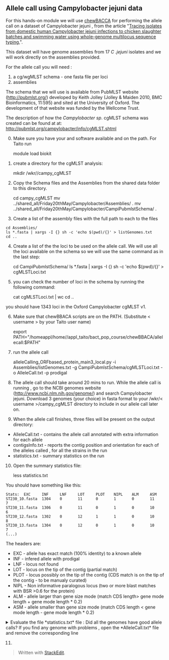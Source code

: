 
## Allele call using Campylobacter jejuni data ##

For this hands-on module we will use [chewBACCA](https://github.com/mickaelsilva/chewBBACA) for performing the allele call on a dataset of Campylobacter jejuni , from the article 
"[Tracing isolates from domestic human Campylobacter jejuni infections to chicken slaughter batches and swimming water using whole-genome multilocus sequence typing.](http://www.ncbi.nlm.nih.gov/pubmed/27041390)".

This dataset will have genome assemblies from 17 *C .jejuni* isolates and we will work directly on the assemblies provided.

For the allele call you will need : 
1) a cg/wgMLST schema - one fasta file per loci
2) assemblies 

The schema that we will use is available from PubMLST website (http://pubmlst.org/) developed by Keith Jolley (Jolley & Maiden 2010, BMC Bioinformatics, 11:595) and sited at the University of Oxford. The development of that website was funded by the Wellcome Trust.

The description of how the  *Campylobacter sp*. cgMLST schema was created can be found at at: http://pubmlst.org/campylobacter/info/cgMLST.shtml

0) Make sure you have your and software  available and on the path. For Taito run

    module load biokit

1) create a directory for the cgMLST analysis:

    mkdir /wkr/<username>/campy_cgMLST

 2) Copy the Schema files and the Assemblies from the shared data folder to this directory. 
		
    cd campy_cgMLST
    mv ../shared_all/Friday20thMay/Campylobacter/Assemblies/ .
    mv ../shared_all/Friday20thMay/Campylobacter/CampiPubmlstSchema/ .
  
  3) Create a list of the assembly files with the full path to each to the files

	cd Assemblies/
	ls *.fasta | xargs -I {} sh -c 'echo $(pwd)/{}' > listGenomes.txt
	cd ..
	
4) Create a list of the the loci to be used on the allele call. We will use all the loci available on the schema so we will use the same command as in the last step:

	cd CampiPubmlstSchema/
	ls *.fasta | xargs -I {} sh -c 'echo $(pwd)/{}' > cgMLSTLoci.txt

5) you can check the number of loci in the schema by running the following command:
	
	cat cgMLSTLoci.txt | wc
	cd ..
	 
you should have 1343 loci in the Oxford Campylobacter cgMLST v1.

6) Make sure that chewBBACA scripts are on the PATH. (Substitute < username > by your Taito user name)

    export PATH="/homeappl/home/<username>/appl_taito/bact_pop_course/chewBBACA/allelecall:$PATH"

7) run the allele call

     alleleCalling_ORFbased_protein_main3_local.py -i Assemblies/listGenomes.txt -g CampiPubmlstSchema/cgMLSTLoci.txt -o AlleleCall.txt -p prodigal

8) The allele call should take around 20 mins to run. While the allele call is running , go to the NCBI genomes website (http://www.ncbi.nlm.nih.gov/genome/) and search Campylobacter jejuni. Download 3 genomes (your choice) in fasta format to your  /wkr/< username >/campy_cgMLST directory to include in our allele call later on.

9) When the allele call finishes, three files will be present on the output directory:    

 - AlleleCall.txt  - contains the allele call annotated with extra information for each allele 
 - contigsInfo.txt - reports the contig position and orientation for each of the alleles  called , for all the strains in the run
 - statistics.txt - summary statistics on the run

10) Open the  summary statistics file:

    less statistics.txt
 
 You should have something like this:
 

    Stats:  EXC     INF     LNF     LOT     PLOT    NIPL    ALM     ASM
	ST230_10.fasta  1304    0       11      0       1       0       11      7
	ST230_11.fasta  1306    0       11      0       1       0       10      6
	ST230_12.fasta  1302    0       12      1       1       0       10      8
	ST230_13.fasta  1304    0       12      0       1       0       10      7
	(...)


The headers are:

 - EXC - allele has exact match (100% identity) to a known allele
 - INF - infered allele with prodigal
 - LNF - locus not found
 - LOT - locus on the tip of the contig (partial match)
 - PLOT - locus possibly on the tip of the contig (CDS match is on the tip of the contig - to be manualy curated) 
 - NIPL - Non informative paralogous locus (two or more blast matches with BSR >0.6 for the protein)
 - ALM - allele larger than gene size mode (match CDS length> gene mode length + gene mode length * 0.2)
 - ASM - allele smaller than gene size mode (match CDS length < gene mode length - gene mode length * 0.2)
 
<details> <summary>Evaluate the file *statistics.txt* file : Did all the genomes have good allele calls?  If you find any genome with problems , open the *AlleleCall.txt* file and remove the corresponding line </summary>
   A: The ST230_9.fasta has 1332 locus not found (LNF). Check the file size for this genome to see if matches the other strains. Remove this genome from the AlleleCall.txt
</details>

11)

> Written with [StackEdit](https://stackedit.io/).

